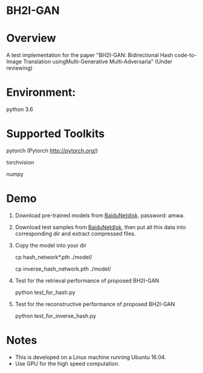 # BH2I-GAN

# Overview

A test implementation for the paper "BH2I-GAN: Bidirectional Hash code-to-Image Translation usingMulti-Generative Multi-Adversaria" (Under reviewing)

# Environment: 
  python 3.6

# Supported Toolkits
  pytorch (Pytorch http://pytorch.org/)
  
  torchvision
  
  numpy
  
# Demo

  1. Download pre-trained models from [BaiduNetdisk](https://pan.baidu.com/s/1z8lhFlAr3_YthTrNywMNtw). password: amwa.

  2. Download test samples from [BaiduNetdisk](https://pan.baidu.com/s/1z8lhFlAr3_YthTrNywMNtw), then put all this data into corresponding dir and extract compressed files.
       
  3. Copy the model into your dir
  
     cp hash_network*.pth ./model/
     
     cp inverse_hash_network.pth ./model/

  4. Test for the retrieval performance of proposed BH2I-GAN
  
     python test_for_hash.py
     
  5. Test for the reconstructive performance of proposed BH2I-GAN
  
     python test_for_inverse_hash.py
        
# Notes
- This is developed on a Linux machine running Ubuntu 16.04.
- Use GPU for the high speed computation.
